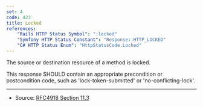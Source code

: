 ```yaml
---
set: 4
code: 423
title: Locked
references:
    "Rails HTTP Status Symbol": ":locked"
    "Symfony HTTP Status Constant": "Response::HTTP_LOCKED"
    "C# HTTP Status Enum": "HttpStatusCode.Locked"
---
```


The source or destination resource of a method is locked.

This response SHOULD contain an appropriate precondition or postcondition code, such as 'lock-token-submitted' or 'no-conflicting-lock'.

---

* Source: [RFC4918 Section 11.3][1]

[1]: <http://tools.ietf.org/html/rfc4918#section-11.3>
